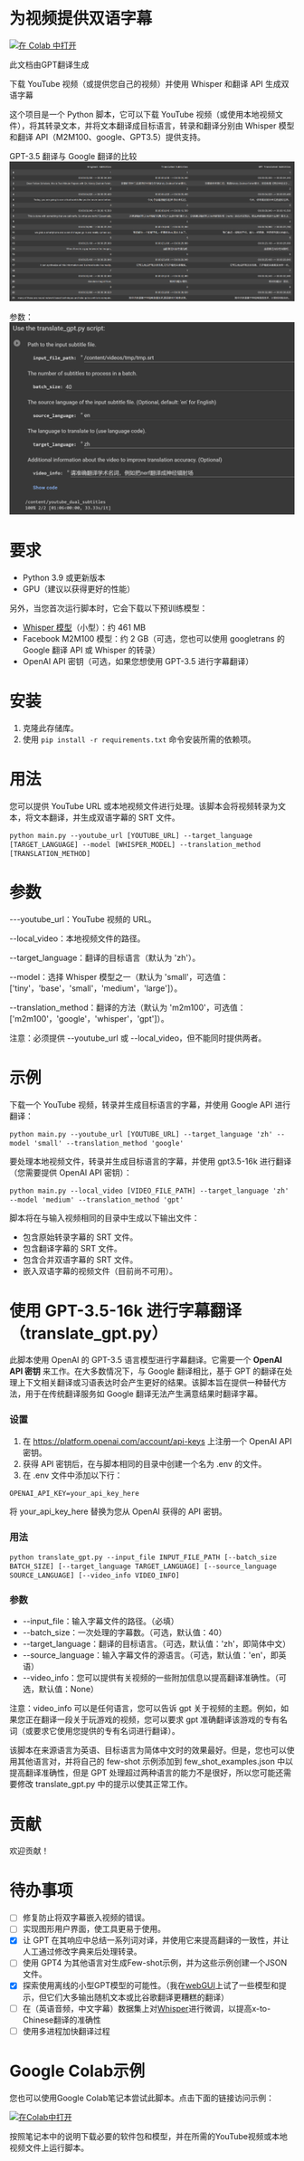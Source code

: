 # 为视频提供双语字幕

[![在 Colab 中打开](https://colab.research.google.com/assets/colab-badge.svg)](https://colab.research.google.com/drive/1XDLFlgew9BzUqNpTv_kq0HNocTNOSekP?usp=sharing)

此文档由GPT翻译生成

下载 YouTube 视频（或提供您自己的视频）并使用 Whisper 和翻译 API 生成双语字幕

这个项目是一个 Python 脚本，它可以下载 YouTube 视频（或使用本地视频文件），将其转录文本，并将文本翻译成目标语言，转录和翻译分别由 Whisper 模型和翻译 API（M2M100、google、GPT3.5）提供支持。

<!--注意：由于某些错误导致非英语语言字体无法找到，因此将字幕嵌入到视频中目前还无法实现。目前只能生成双语言的 SRT 文件。-->

GPT-3.5 翻译与 Google 翻译的比较
![GPT-3.5 翻译与 Google 翻译的比较](assets/google-vs-gpt.png)

参数：
![参数](assets/args.png)


# 要求

- Python 3.9 或更新版本
- GPU（建议以获得更好的性能）

另外，当您首次运行脚本时，它会下载以下预训练模型：

- [Whisper 模型](https://github.com/openai/whisper)（小型）：约 461 MB
- Facebook M2M100 模型：约 2 GB（可选，您也可以使用 googletrans 的 Google 翻译 API 或 Whisper 的转录）
- OpenAI API 密钥（可选，如果您想使用 GPT-3.5 进行字幕翻译）


# 安装
1. 克隆此存储库。
2. 使用 ``` pip install -r requirements.txt ``` 命令安装所需的依赖项。

# 用法
您可以提供 YouTube URL 或本地视频文件进行处理。该脚本会将视频转录为文本，将文本翻译，并生成双语字幕的 SRT 文件。

```
python main.py --youtube_url [YOUTUBE_URL] --target_language [TARGET_LANGUAGE] --model [WHISPER_MODEL] --translation_method [TRANSLATION_METHOD]

```
# 参数

---youtube_url：YouTube 视频的 URL。

--local_video：本地视频文件的路径。

--target_language：翻译的目标语言（默认为 'zh'）。

--model：选择 Whisper 模型之一（默认为 'small'，可选值：['tiny'，'base'，'small'，'medium'，'large']）。

--translation_method：翻译的方法（默认为 'm2m100'，可选值：['m2m100'，'google'，'whisper'，'gpt']）。


注意：必须提供 --youtube_url 或 --local_video，但不能同时提供两者。

# 示例

下载一个 YouTube 视频，转录并生成目标语言的字幕，并使用 Google API 进行翻译：

```
python main.py --youtube_url [YOUTUBE_URL] --target_language 'zh' --model 'small' --translation_method 'google'
```

要处理本地视频文件，转录并生成目标语言的字幕，并使用 gpt3.5-16k 进行翻译（您需要提供 OpenAI API 密钥）：

```
python main.py --local_video [VIDEO_FILE_PATH] --target_language 'zh' --model 'medium' --translation_method 'gpt'
```


脚本将在与输入视频相同的目录中生成以下输出文件：

- 包含原始转录字幕的 SRT 文件。
- 包含翻译字幕的 SRT 文件。
- 包含合并双语字幕的 SRT 文件。
- 嵌入双语字幕的视频文件（目前尚不可用）。


# 使用 GPT-3.5-16k 进行字幕翻译（translate_gpt.py）

此脚本使用 OpenAI 的 GPT-3.5 语言模型进行字幕翻译。它需要一个 **OpenAI API 密钥** 来工作。在大多数情况下，与 Google 翻译相比，基于 GPT 的翻译在处理上下文相关翻译或习语表达时会产生更好的结果。该脚本旨在提供一种替代方法，用于在传统翻译服务如 Google 翻译无法产生满意结果时翻译字幕。



### 设置
1. 在 https://platform.openai.com/account/api-keys 上注册一个 OpenAI API 密钥。
2. 获得 API 密钥后，在与脚本相同的目录中创建一个名为 .env 的文件。
3. 在 .env 文件中添加以下行：
```
OPENAI_API_KEY=your_api_key_here
```
将 your_api_key_here 替换为您从 OpenAI 获得的 API 密钥。

### 用法

```
python translate_gpt.py --input_file INPUT_FILE_PATH [--batch_size BATCH_SIZE] [--target_language TARGET_LANGUAGE] [--source_language SOURCE_LANGUAGE] [--video_info VIDEO_INFO]

```

### 参数

- --input_file：输入字幕文件的路径。（必填）
- --batch_size：一次处理的字幕数。（可选，默认值：40）
- --target_language：翻译的目标语言。（可选，默认值：'zh'，即简体中文）
- --source_language：输入字幕文件的源语言。（可选，默认值：'en'，即英语）
- --video_info：您可以提供有关视频的一些附加信息以提高翻译准确性。（可选，默认值：None）

注意：video_info 可以是任何语言，您可以告诉 gpt 关于视频的主题。例如，如果您正在翻译一段关于玩游戏的视频，您可以要求 gpt 准确翻译该游戏的专有名词（或要求它使用您提供的专有名词进行翻译）。

该脚本在来源语言为英语、目标语言为简体中文时的效果最好。但是，您也可以使用其他语言对，并将自己的 few-shot 示例添加到 few_shot_examples.json 中以提高翻译准确性，但是 GPT 处理超过两种语言的能力不是很好，所以您可能还需要修改 translate_gpt.py 中的提示以使其正常工作。

<!-- [GPT-3.5 翻译演示](https://www.bilibili.com/video/BV1xv4y1E7ZD/) -->


# 贡献
欢迎贡献！


# 待办事项
- [ ] 修复防止将双字幕嵌入视频的错误。
- [ ] 实现图形用户界面，使工具更易于使用。
- [x] 让 GPT 在其响应中总结一系列词对译，并使用它来提高翻译的一致性，并让人工通过修改字典来后处理转录。
- [ ] 使用 GPT4 为其他语言对生成Few-shot示例，并为这些示例创建一个JSON文件。
- [x] 探索使用离线的小型GPT模型的可能性。（我在[webGUI](https://github.com/oobabooga/text-generation-webui)上试了一些模型和提示，但它们大多输出随机文本或比谷歌翻译更糟糕的翻译）
- [ ] 在（英语音频，中文字幕）数据集上对[Whisper](https://github.com/jumon/whisper-finetuning)进行微调，以提高x-to-Chinese翻译的准确性
- [ ] 使用多进程加快翻译过程

# Google Colab示例
您也可以使用Google Colab笔记本尝试此脚本。点击下面的链接访问示例：

[![在Colab中打开](https://colab.research.google.com/assets/colab-badge.svg)](https://colab.research.google.com/drive/1XDLFlgew9BzUqNpTv_kq0HNocTNOSekP?usp=sharing)

按照笔记本中的说明下载必要的软件包和模型，并在所需的YouTube视频或本地视频文件上运行脚本。
